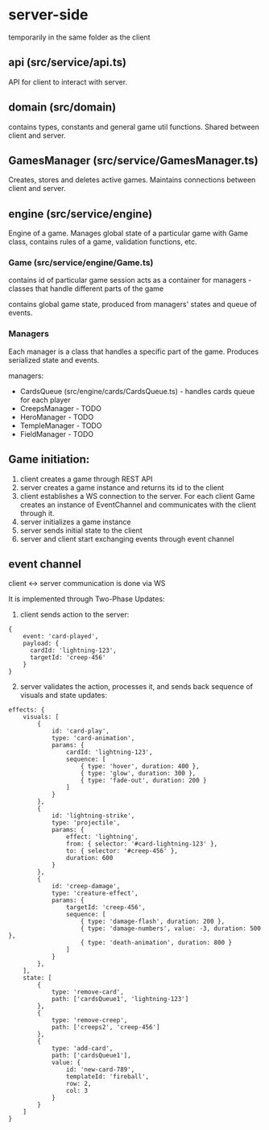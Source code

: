 # server-side
temporarily in the same folder as the client

## api (src/service/api.ts)
API for client to interact with server.

## domain (src/domain)
contains types, constants and general game util functions. Shared between client and server.

## GamesManager (src/service/GamesManager.ts)
Creates, stores and deletes active games. Maintains connections between client and server.

## engine (src/service/engine)

Engine of a game. Manages global state of a particular game with Game class, contains rules of a game, validation functions, etc.

### Game (src/service/engine/Game.ts)
contains id of particular game session
acts as a container for managers - classes that handle different parts of the game

contains global game state, produced from managers' states and queue of events. 

### Managers
Each manager is a class that handles a specific part of the game. Produces serialized state and events.

managers:
- CardsQueue (src/engine/cards/CardsQueue.ts) - handles cards queue for each player
- CreepsManager - TODO
- HeroManager - TODO
- TempleManager - TODO
- FieldManager - TODO

## Game initiation:
1. client creates a game through REST API
2. server creates a game instance and returns its id to the client
3. client establishes a WS connection to the server. For each client Game creates an instance of EventChannel and communicates with the client through it.
4. server initializes a game instance
5. server sends initial state to the client
6. server and client start exchanging events through event channel

## event channel
client <-> server communication is done via WS

It is implemented through Two-Phase Updates:
1. client sends action to the server:
```
{
    event: 'card-played',
    payload: {
      cardId: 'lightning-123',
      targetId: 'creep-456'
    }
}
```

2. server validates the action, processes it, and sends back sequence of visuals and state updates:
```
effects: {
    visuals: [
        {
            id: 'card-play',
            type: 'card-animation',
            params: {
                cardId: 'lightning-123',
                sequence: [
                    { type: 'hover', duration: 400 },
                    { type: 'glow', duration: 300 },
                    { type: 'fade-out', duration: 200 }
                ]
            }
        },
        {
            id: 'lightning-strike',
            type: 'projectile',
            params: {
                effect: 'lightning',
                from: { selector: '#card-lightning-123' },
                to: { selector: '#creep-456' },
                duration: 600
            }
        },
        {
            id: 'creep-damage',
            type: 'creature-effect',
            params: {
                targetId: 'creep-456',
                sequence: [
                    { type: 'damage-flash', duration: 200 },
                    { type: 'damage-numbers', value: -3, duration: 500 },
                    { type: 'death-animation', duration: 800 }
                ]
            }
        },
    ],
    state: [
        {
            type: 'remove-card',
            path: ['cardsQueue1', 'lightning-123']
        },
        {
            type: 'remove-creep',
            path: ['creeps2', 'creep-456']
        },
        {
            type: 'add-card',
            path: ['cardsQueue1'],
            value: {
                id: 'new-card-789',
                templateId: 'fireball',
                row: 2,
                col: 3
            }
        }
    ]
}
```